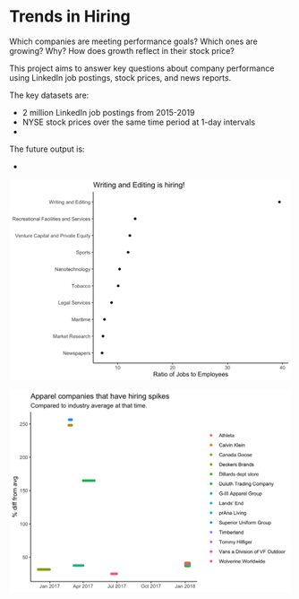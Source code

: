 # Trends in Hiring

Which companies are meeting performance goals? Which ones are growing? Why? How does growth reflect in their stock price?

This project aims to answer key questions about company performance using LinkedIn job postings, stock prices, and news reports.

The key datasets are:

  + 2 million LinkedIn job postings from 2015-2019
  + NYSE stock prices over the same time period at 1-day intervals
  + 

The future output is:

  + 
  
![Trends](images/industry_hiring.png)

![Apparel Industry](images/apparel_companies.png)
